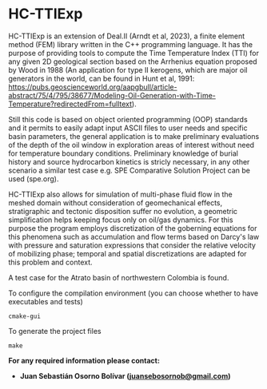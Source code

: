 # HC-TTIExp
HC-TTIExp is an extension of Deal.II (Arndt et al, 2023), a finite element method (FEM) library written in the C++ programming language. It has the purpose of providing tools to compute the Time Temperature Index (TTI) for any given 2D geological section based on the Arrhenius equation proposed by Wood in 1988 (An application for type II kerogens, which are major oil generators in the world, can be found in Hunt et al, 1991: https://pubs.geoscienceworld.org/aapgbull/article-abstract/75/4/795/38677/Modeling-Oil-Generation-with-Time-Temperature?redirectedFrom=fulltext).

Still this code is based on object oriented programming (OOP) standards and it permits to easily adapt input ASCII files to user needs and specific basin parameters, the general application is to make preliminary evaluations of the depth of the oil window in exploration areas of interest without need for temperature boundary conditions. Preliminary knowledge of burial history and source hydrocarbon kinetics is stricly necessary, in any other scenario a similar test case e.g. SPE Comparative Solution Project can be used (spe.org).

HC-TTIExp also allows for simulation of multi-phase fluid flow in the meshed domain without consideration of geomechanical effects, stratigraphic and tectonic disposition suffer no evolution, a geometric simplification helps keeping focus only on oil/gas dynamics. For this purpose the program employs discretization of the goberning equations for this phenomena such as accumulation and flow terms based on Darcy's law with pressure and saturation expressions that consider the relative velocity of mobilizing phase; temporal and spatial discretizations are adapted for this problem and context.

A test case for the Atrato basin of northwestern Colombia is found.

To configure the compilation environment (you can choose whether to have executables and tests)
```
cmake-gui
```
To generate the project files
```
make
```
<b>For any required information please contact<b>:
* Juan Sebastián Osorno Bolívar (juansebosornob@gmail.com)
